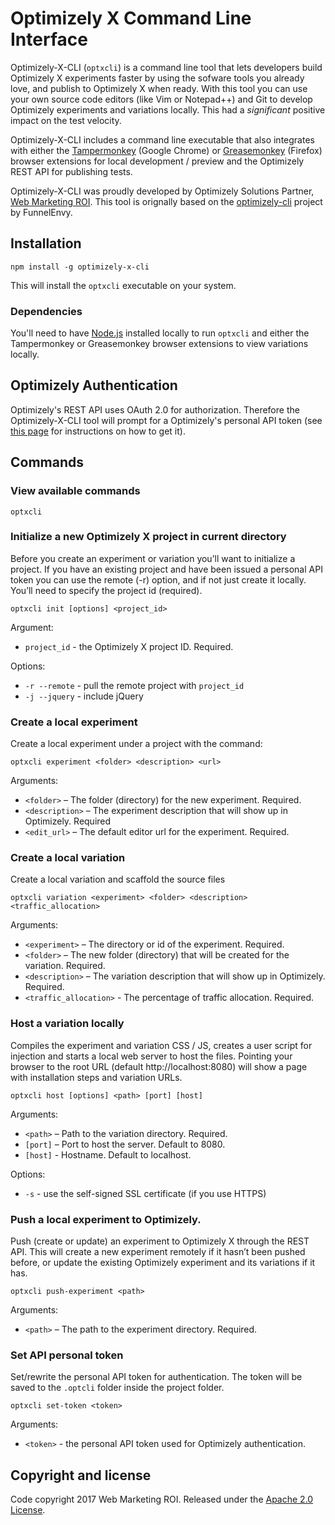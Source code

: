# Optimizely X Command Line Interface

Optimizely-X-CLI (`optxcli`) is a command line tool that lets developers build Optimizely X experiments 
faster by using the sofware tools you already love, and publish to Optimizely X when ready. With this tool
you can use your own source code editors (like Vim or Notepad++) and Git to develop Optimizely experiments 
and variations locally. This had a *significant* positive impact on the test velocity.

Optimizely-X-CLI includes a command line executable that also integrates with either the 
[Tampermonkey](https://chrome.google.com/webstore/detail/tampermonkey/dhdgffkkebhmkfjojejmpbldmpobfkfo?hl=en) (Google Chrome) 
or [Greasemonkey](https://addons.mozilla.org/en-US/firefox/addon/greasemonkey/) (Firefox) browser extensions 
for local development / preview and the Optimizely REST API for publishing tests.

Optimizely-X-CLI was proudly developed by Optimizely Solutions Partner, [Web Marketing ROI](https://webmarketingroi.com.au). 
This tool is orignally based on the [optimizely-cli](https://github.com/FunnelEnvy/optimizely-cli) project by FunnelEnvy.

## Installation

```
npm install -g optimizely-x-cli
```

This will install the `optxcli` executable on your system.

### Dependencies

You'll need to have [Node.js](http://nodejs.org/) installed locally to run `optxcli` and either the 
Tampermonkey or Greasemonkey browser extensions to view variations locally.

## Optimizely Authentication

Optimizely's REST API uses OAuth 2.0 for authorization.
Therefore the Optimizely-X-CLI tool will prompt for a Optimizely's personal API token 
(see [this page](https://help.optimizely.com/Integrate_Other_Platforms/Generate_a_personal_access_token_in_Optimizely_X_Web) 
for instructions on how to get it).

## Commands

### View available commands

```
optxcli
```

### Initialize a new Optimizely X project in current directory

Before you create an experiment or variation you’ll want to initialize a project. 
If you have an existing project and have been issued a personal API token you can use the remote 
(-r) option, and if not just create it locally. You’ll need to specify the project 
id (required). 

```
optxcli init [options] <project_id>
```

Argument:

 - `project_id` - the Optimizely X project ID. Required.

Options:

 - `-r --remote` - pull the remote project with `project_id`
 - `-j --jquery` - include jQuery
 
### Create a local experiment

Create a local experiment under a project with the command: 

```
optxcli experiment <folder> <description> <url>
```

Arguments:

 - `<folder>` – The folder (directory) for the new experiment. Required.
 - `<description>` – The experiment description that will show up in Optimizely. Required
 - `<edit_url>` – The default editor url for the experiment. Required.

### Create a local variation

Create a local variation and scaffold the source files

```
optxcli variation <experiment> <folder> <description> <traffic_allocation>
```

Arguments:

 - `<experiment>` – The directory or id of the experiment. Required.
 - `<folder>` – The new folder (directory) that will be created for the variation. Required.
 - `<description>` – The variation description that will show up in Optimizely. Required.
 - `<traffic_allocation>` - The percentage of traffic allocation. Required.

### Host a variation locally

Compiles the experiment and variation CSS / JS, creates a user script for injection and 
starts a local web server to host the files. Pointing your browser to the root URL 
(default http://localhost:8080) will show a page with installation steps and variation URLs.

```
optxcli host [options] <path> [port] [host]
```

Arguments:

 - `<path>` – Path to the variation directory. Required.
 - `[port]` – Port to host the server. Default to 8080.
 - `[host]` - Hostname. Default to localhost.
 
Options:

 - `-s` - use the self-signed SSL certificate (if you use HTTPS)
 
### Push a local experiment to Optimizely.

Push (create or update) an experiment to Optimizely X through the REST API. This will 
create a new experiment remotely if it hasn’t been pushed before, or update the existing Optimizely experiment 
and its variations if it has.
 
```
optxcli push-experiment <path>
```

Arguments:

 - `<path>` – The path to the experiment directory. Required.

 
### Set API personal token

Set/rewrite the personal API token for authentication. The token will be saved to the `.optcli` folder inside the project folder.

```
optxcli set-token <token>
``` 

Arguments:

 - `<token>` - the personal API token used for Optimizely authentication. 
 
## Copyright and license

Code copyright 2017 Web Marketing ROI. Released under the [Apache 2.0 License](http://www.apache.org/licenses/LICENSE-2.0).
